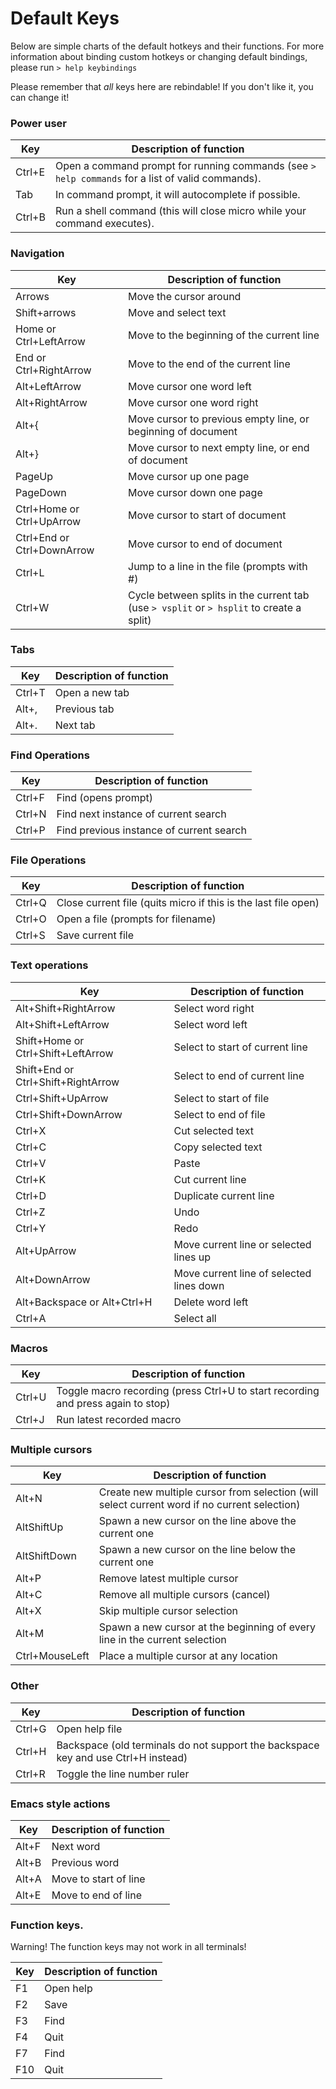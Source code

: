 # Default Keys

Below are simple charts of the default hotkeys and their functions. For more
information about binding custom hotkeys or changing default bindings, please
run `> help keybindings`

Please remember that *all* keys here are rebindable! If you don't like it, you
can change it!

### Power user

| Key       | Description of function                                                                           |
|---------- |-------------------------------------------------------------------------------------------------- |
| Ctrl+E    | Open a command prompt for running commands (see `> help commands` for a list of valid commands).  |
| Tab       | In command prompt, it will autocomplete if possible.                                              |
| Ctrl+B    | Run a shell command (this will close micro while your command executes).                          |

### Navigation

| Key                        | Description of function                                                                   |
|--------------------------- |------------------------------------------------------------------------------------------ |
| Arrows                     | Move the cursor around                                                                    |
| Shift+arrows               | Move and select text                                                                      |
| Home or Ctrl+LeftArrow     | Move to the beginning of the current line                                                 |
| End or Ctrl+RightArrow     | Move to the end of the current line                                                       |
| Alt+LeftArrow              | Move cursor one word left                                                                 |
| Alt+RightArrow             | Move cursor one word right                                                                |
| Alt+{                      | Move cursor to previous empty line, or beginning of document                              |
| Alt+}                      | Move cursor to next empty line, or end of document                                        |
| PageUp                     | Move cursor up one page                                                                   |
| PageDown                   | Move cursor down one page                                                                 |
| Ctrl+Home or Ctrl+UpArrow  | Move cursor to start of document                                                          |
| Ctrl+End or Ctrl+DownArrow | Move cursor to end of document                                                            |
| Ctrl+L                     | Jump to a line in the file (prompts with #)                                               |
| Ctrl+W                     | Cycle between splits in the current tab (use `> vsplit` or `> hsplit` to create a split)  |

### Tabs

| Key     | Description of function   |
|-------- |-------------------------  |
| Ctrl+T  | Open a new tab            |
| Alt+,   | Previous tab              |
| Alt+.   | Next tab                  |

### Find Operations

| Key       | Description of function                   |
|---------- |------------------------------------------ |
| Ctrl+F    | Find (opens prompt)                       |
| Ctrl+N    | Find next instance of current search      |
| Ctrl+P    | Find previous instance of current search  |

### File Operations

| Key       | Description of function                                           |
|---------- |------------------------------------------------------------------ |
| Ctrl+Q    | Close current file (quits micro if this is the last file open)    |
| Ctrl+O    | Open a file (prompts for filename)                                |
| Ctrl+S    | Save current file                                                 |

### Text operations

| Key                                 | Description of function                   |
|------------------------------------ |------------------------------------------ |
| Alt+Shift+RightArrow                | Select word right                         |
| Alt+Shift+LeftArrow                 | Select word left                          |
| Shift+Home or Ctrl+Shift+LeftArrow  | Select to start of current line           |
| Shift+End or Ctrl+Shift+RightArrow  | Select to end of current line             |
| Ctrl+Shift+UpArrow                  | Select to start of file                   |
| Ctrl+Shift+DownArrow                | Select to end of file                     |
| Ctrl+X                              | Cut selected text                         |
| Ctrl+C                              | Copy selected text                        |
| Ctrl+V                              | Paste                                     |
| Ctrl+K                              | Cut current line                          |
| Ctrl+D                              | Duplicate current line                    |
| Ctrl+Z                              | Undo                                      |
| Ctrl+Y                              | Redo                                      |
| Alt+UpArrow                         | Move current line or selected lines up    |
| Alt+DownArrow                       | Move current line of selected lines down  |
| Alt+Backspace or Alt+Ctrl+H         | Delete word left                          |
| Ctrl+A                              | Select all                                |

### Macros

| Key       | Description of function                                                           |
|---------- |---------------------------------------------------------------------------------- |
| Ctrl+U    | Toggle macro recording (press Ctrl+U to start recording and press again to stop)  |
| Ctrl+J    | Run latest recorded macro                                                         |

### Multiple cursors

| Key               | Description of function                                                                       |
|------------------ |---------------------------------------------------------------------------------------------- |
| Alt+N             | Create new multiple cursor from selection (will select current word if no current selection)  |
| AltShiftUp        | Spawn a new cursor on the line above the current one                                          |
| AltShiftDown      | Spawn a new cursor on the line below the current one                                          |
| Alt+P             | Remove latest multiple cursor                                                                 |
| Alt+C             | Remove all multiple cursors (cancel)                                                          |
| Alt+X             | Skip multiple cursor selection                                                                |
| Alt+M             | Spawn a new cursor at the beginning of every line in the current selection                    |
| Ctrl+MouseLeft    | Place a multiple cursor at any location                                                       |

### Other

| Key       | Description of function                                                               |
|---------- |-------------------------------------------------------------------------------------- |
| Ctrl+G    | Open help file                                                                        |
| Ctrl+H    | Backspace (old terminals do not support the backspace key and use Ctrl+H instead)     |
| Ctrl+R    | Toggle the line number ruler                                                          |

### Emacs style actions

| Key       | Description of function   |
|---------- |-------------------------- |
| Alt+F     | Next word                 |
| Alt+B     | Previous word             |
| Alt+A     | Move to start of line     |
| Alt+E     | Move to end of line       |

### Function keys.

Warning! The function keys may not work in all terminals! 

| Key   | Description of function   |
|------ |-------------------------- |
| F1    | Open help                 |
| F2    | Save                      |
| F3    | Find                      |
| F4    | Quit                      |
| F7    | Find                      |
| F10   | Quit                      |
